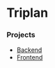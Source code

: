 # Triplan

### Projects

- [Backend](https://gitlab.lrz.de/seba-master-2022/team-05/prototype/-/tree/main/backend/)
- [Frontend](https://gitlab.lrz.de/seba-master-2022/team-05/prototype/-/tree/main/frontend/)

